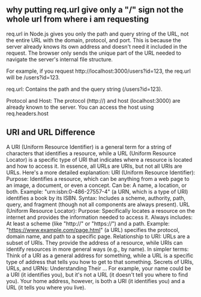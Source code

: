 ## why putting req.url give only a "/" sign not the whole url from where i am requesting


req.url in Node.js gives you only the path and query string of the URL, not the entire URL with the domain, protocol, and port. This is because the server already knows its own address and doesn't need it included in the request. The browser only sends the unique part of the URL needed to navigate the server's internal file structure.

For example, if you request http://localhost:3000/users?id=123, the req.url will be /users?id=123.

req.url: Contains the path and the query string (/users?id=123).

Protocol and Host: The protocol (http://) and host (localhost:3000) are already known to the server. You can access the host using req.headers.host



## URI and URL Difference

A URI (Uniform Resource Identifier) is a general term for a string of characters that identifies a resource, while a URL (Uniform Resource Locator) is a specific type of URI that indicates where a resource is located and how to access it. In essence, all URLs are URIs, but not all URIs are URLs. 
Here's a more detailed explanation:
URI (Uniform Resource Identifier):
Purpose:
Identifies a resource, which can be anything from a web page to an image, a document, or even a concept. 
Can be:
A name, a location, or both. 
Example:
"urn:isbn:0-486-27557-4" (a URN, which is a type of URI) identifies a book by its ISBN. 
Syntax:
Includes a scheme, authority, path, query, and fragment (though not all components are always present). 
URL (Uniform Resource Locator):
Purpose:
Specifically locates a resource on the internet and provides the information needed to access it. 
Always includes:
At least a scheme (like "http://" or "https://") and a path. 
Example:
"https://www.example.com/page.html" (a URL) specifies the protocol, domain name, and path to a specific page. 
Relationship to URI:
URLs are a subset of URIs. They provide the address of a resource, while URIs can identify resources in more general ways (e.g., by name). 
In simpler terms:
Think of a URI as a general address for something, while a URL is a specific type of address that tells you how to get to that something. 
Secrets of URIs, URLs, and URNs: Understanding Their ...
For example, your name could be a URI (it identifies you), but it's not a URL (it doesn't tell you where to find you). Your home address, however, is both a URI (it identifies you) and a URL (it tells you where you live). 